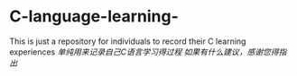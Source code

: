 # C-language-learning-
This is just a repository for individuals to record their C learning experiences
*单纯用来记录自己C语言学习得过程*
*如果有什么建议，感谢您得指出*

